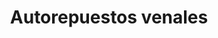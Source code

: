 ---
title: "Autorepuestos venales"
url: /puerto-la-cruz/autorepuestos-venales/
shop: piezas de automóviles
---